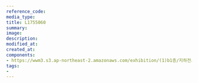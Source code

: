```yaml
---
reference_code:
media_type:
title: L1755060
summary:
image:
description:
modified_at:
created_at:
components:
- https://wwm3.s3.ap-northeast-2.amazonaws.com/exhibition/(1)b1층/지하전시관/L1755060.jpg
tags:
-
---
```

